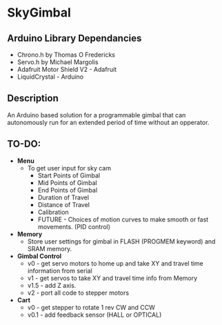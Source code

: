 # SkyGimbal

## Arduino Library Dependancies

- Chrono.h by Thomas O Fredericks
- Servo.h by Michael Margolis
- Adafruit Motor Shield V2 - Adafruit
- LiquidCrystal - Arduino

## Description

An Arduino based solution for a programmable gimbal that can autonomously run for an extended period of time without an opperator.

## TO-DO:
- **Menu**
  - To get user input for sky cam
    - Start Points of Gimbal
    - Mid Points of Gimbal
    - End Points of Gimbal
    - Duration of Travel
    - Distance of Travel
    - Calibration
    - FUTURE - Choices of motion curves to make smooth or fast movements. (PID control)
- **Memory**
  - Store user settings for gimbal in FLASH (PROGMEM keyword) and SRAM memory.
- **Gimbal Control**
  - v0 - get servo motors to home up and take XY and travel time information from serial
  - v1 - get servos to take XY and travel time info from Memory
  - v1.5 - add Z axis.
  - v2 - port all code to stepper motors
- **Cart**
  - v0 - get stepper to rotate 1 rev CW and CCW
  - v0.1 - add feedback sensor (HALL or OPTICAL)
